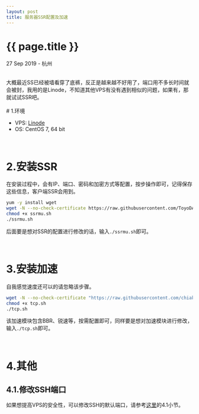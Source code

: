 ```yaml
---
layout: post
title: 服务器SSR配置及加速
---
```


{{ page.title }}
================

<p class="meta">27 Sep 2019 - 杭州</p>

<br> 
大概最近SS已经被墙看穿了底裤，反正是越来越不好用了，端口用不多长时间就会被封，我用的是Linode，不知道其他VPS有没有遇到相似的问题，如果有，那就试试SSR吧。
<br><br>
# 1.环境

* VPS:  [Linode](https://manager.linode.com/)
* OS:   CentOS 7, 64 bit

<br>

# 2.安装SSR

在安装过程中，会有IP、端口、密码和加密方式等配置，按步操作即可，记得保存这些信息，客户端SSR会用到。

```bash
yum -y install wget
wget -N --no-check-certificate https://raw.githubusercontent.com/ToyoDAdoubi/doubi/master/ssrmu.sh
chmod +x ssrmu.sh
./ssrmu.sh
```

后面要是想对SSR的配置进行修改的话，输入`./ssrmu.sh`即可。

<br>

# 3.安装加速

自我感觉速度还可以的请忽略该步骤。

```bash
wget -N --no-check-certificate "https://raw.githubusercontent.com/chiakge/Linux-NetSpeed/master/tcp.sh"
chmod +x tcp.sh
./tcp.sh
```

该加速模块包含BBR、锐速等，按需配置即可，同样要是想对加速模块进行修改，输入`./tcp.sh`即可。

<br>


# 4.其他
  

## 4.1.修改SSH端口  

如果想提高VPS的安全性，可以修改SSH的默认端口，请参考[这里](https://doycode.github.io/posts/develop/2019/09/23/%E6%9C%8D%E5%8A%A1%E5%99%A8SS%E9%85%8D%E7%BD%AE%E5%8F%8ABBR%E5%8A%A0%E9%80%9F.html)的4.1小节。

<br>